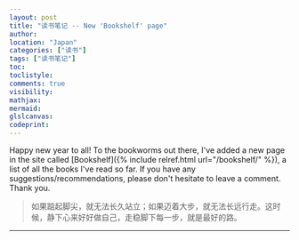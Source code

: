 ```yaml
---
layout: post
title: "读书笔记 -- New 'Bookshelf' page"
author:
location: "Japan"
categories: ["读书"]
tags: ["读书笔记"]
toc:
toclistyle:
comments: true
visibility:
mathjax:
mermaid:
glslcanvas:
codeprint:
---
```


Happy new year to all! To the bookworms out there, I've added a new page in the site called [Bookshelf]({% include relref.html url="/bookshelf/" %}), a list of all the books I've read so far. If you have any suggestions/recommendations, please don't hesitate to leave a comment. Thank you.

> 如果踮起脚尖，就无法长久站立；如果迈着大步，就无法长远行走。这时候，静下心来好好做自己，走稳脚下每一步，就是最好的路。



<hr class='reviewline'/>
<p class='reviewtip'><script type='text/javascript' src='{% include relref.html url="/assets/reviewjs/blogs/2020-08-22-bookshelf.md.js" %}'></script></p>
